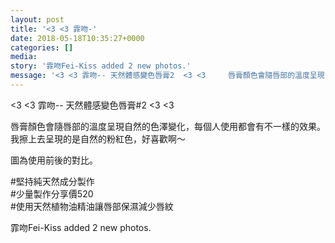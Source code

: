 ```yaml
---
layout: post
title: '<3 <3 霏吻-' 
date: 2018-05-18T10:35:27+0000 
categories: [] 
media:
story: '霏吻Fei-Kiss added 2 new photos.'  
message: '<3 <3 霏吻-- 天然體感變色唇膏2  <3 <3     唇膏顏色會隨唇部的溫度呈現自然的色澤變化，每個人使用都會有不一樣的效果。..'  
---
```


<3 <3 霏吻-- 天然體感變色唇膏#2  <3 <3   
  
唇膏顏色會隨唇部的溫度呈現自然的色澤變化，每個人使用都會有不一樣的效果。我擦上去呈現的是自然的粉紅色，好喜歡啊～  
  
圖為使用前後的對比。  
  
#堅持純天然成分製作  
#少量製作分享價520  
#使用天然植物油精油讓唇部保濕減少唇紋
 
 
[//]: #story:
霏吻Fei-Kiss added 2 new photos.


 
